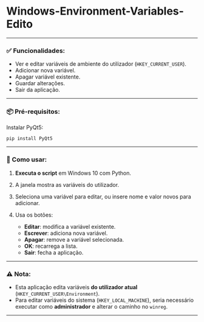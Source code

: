 # Windows-Environment-Variables-Edito

---

### ✅ Funcionalidades:

* Ver e editar variáveis de ambiente do utilizador (`HKEY_CURRENT_USER`).
* Adicionar nova variável.
* Apagar variável existente.
* Guardar alterações.
* Sair da aplicação.

---

### 📦 Pré-requisitos:

Instalar PyQt5:

```bash
pip install PyQt5
```

---

### 🧪 Como usar:

1. **Executa o script** em Windows 10 com Python.
2. A janela mostra as variáveis do utilizador.
3. Seleciona uma variável para editar, ou insere nome e valor novos para adicionar.
4. Usa os botões:

   * **Editar**: modifica a variável existente.
   * **Escrever**: adiciona nova variável.
   * **Apagar**: remove a variável selecionada.
   * **OK**: recarrega a lista.
   * **Sair**: fecha a aplicação.

---

### ⚠️ Nota:

* Esta aplicação edita variáveis **do utilizador atual** (`HKEY_CURRENT_USER\Environment`).
* Para editar variáveis do sistema (`HKEY_LOCAL_MACHINE`), seria necessário executar como **administrador** e alterar o caminho no `winreg`.

---

